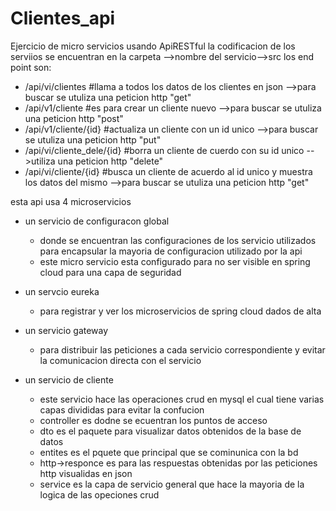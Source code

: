 # Clientes_api
Ejercicio de micro servicios usando ApiRESTful 
la codificacion de los serviios se encuentran en la carpeta -->nombre del servicio-->src
los end point son:
- /api/vi/clientes  #llama a todos los datos de los clientes en json -->para buscar se utuliza una peticion http "get"
- /api/v1/cliente   #es para crear un cliente nuevo -->para buscar se utuliza una peticion http "post"
- /api/v1/cliente/{id} #actualiza un cliente con un id unico -->para buscar se utuliza una peticion http "put"
- /api/vi/cliente_dele/{id} #borra un cliente de cuerdo con su id unico -->utiliza una peticion http "delete"
- /api/vi/cliente/{id} #busca un cliente de acuerdo al id unico y muestra los datos del mismo  -->para buscar se utuliza una peticion http "get"


esta api usa 4 microservicios 

- un servicio de configuracon global
   - donde se encuentran las configuraciones de los servicio utilizados para encapsular la mayoria de configuracion utilizado por la api
   - este micro servicio esta configurado para no ser visible en spring cloud para una capa de seguridad

- un servcio eureka
   - para registrar y ver los microservicios de spring cloud dados de alta

- un servicio gateway
   - para distribuir las peticiones a cada servicio correspondiente y evitar la comunicacion directa con el servicio

- un servicio de cliente
   - este servicio hace las operaciones crud en mysql el cual tiene varias capas divididas para evitar la confucion
   - controller es dodne se ecuentran los puntos de acceso
   - dto es el paquete para visualizar datos obtenidos de la base de datos
   - entites es el pquete que principal que se cominunica con la bd
   - http->responce es para las respuestas obtenidas por las peticiones http visualidas en json
   - service es la capa de servicio general que hace la mayoria de la logica de las opeciones crud
